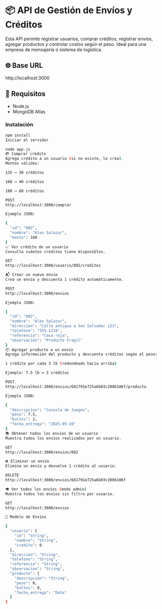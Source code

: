 # 📦 API de Gestión de Envíos y Créditos

Esta API permite registrar usuarios, comprar créditos, registrar envíos, agregar productos y controlar costos según el peso. Ideal para una empresa de mensajería o sistema de logística.

## 🌐 Base URL

http://localhost:3000

## 🧰 Requisitos

- Node.js
- MongoDB Atlas

### Instalación

```bash
npm install
Iniciar el servidor

node app.js
💳 Comprar crédito
Agrega crédito a un usuario (si no existe, lo crea).
Montos válidos:

135 → 30 créditos

160 → 40 créditos

180 → 60 créditos

POST
http://localhost:3000/comprar

Ejemplo JSON:

{
  "id": "002",
  "nombre": "Alex Salazar",
  "monto": 160
}
📈 Ver crédito de un usuario
Consulta cuántos créditos tiene disponibles.

GET
http://localhost:3000/usuario/002/creditos

📬 Crear un nuevo envío
Crea un envío y descuenta 1 crédito automáticamente.

POST
http://localhost:3000/envios

Ejemplo JSON:

{
  "id": "002",
  "nombre": "Alex Salazar",
  "direccion": "Calle antigua a San Salvador 123",
  "telefono": "555-1234",
  "referencia": "Casa roja",
  "observacion": "Producto Fragil"
}
📦 Agregar producto a un envío
Agrega información del producto y descuenta créditos según el peso:

1 crédito por cada 3 lb (redondeado hacia arriba)

Ejemplo: 7.5 lb = 3 créditos

POST
http://localhost:3000/envios/681791e725a6b03c208b106f/producto

Ejemplo JSON:

{
  "descripcion": "Consola de Juegos",
  "peso": 7.5,
  "bultos": 2,
  "fecha_entrega": "2025-05-10"
}
📚 Obtener todos los envíos de un usuario
Muestra todos los envíos realizados por un usuario.

GET
http://localhost:3000/envios/002

❌ Eliminar un envío
Elimina un envío y devuelve 1 crédito al usuario.

DELETE
http://localhost:3000/envios/681791e725a6b03c208b106f

👁️ Ver todos los envíos (modo admin)
Muestra todos los envíos sin filtro por usuario.

GET
http://localhost:3000/envios

📄 Modelo de Envíos

{
  "usuario": {
    "id": "String",
    "nombre": "String",
    "credito": 0
  },
  "direccion": "String",
  "telefono": "String",
  "referencia": "String",
  "observacion": "String",
  "producto": {
    "descripcion": "String",
    "peso": 0,
    "bultos": 0,
    "fecha_entrega": "Date"
  }
}
